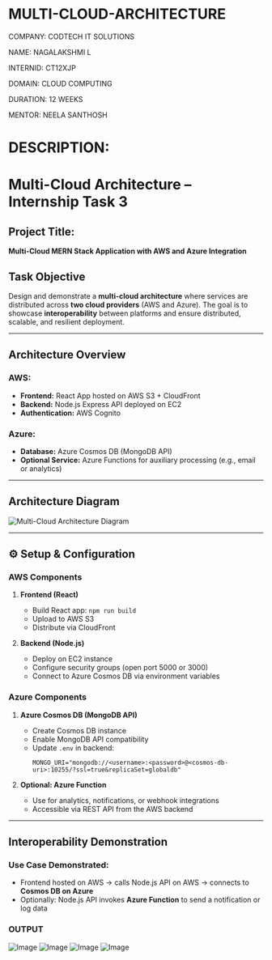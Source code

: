 # MULTI-CLOUD-ARCHITECTURE

COMPANY: CODTECH IT SOLUTIONS

NAME: NAGALAKSHMI L

INTERNID: CT12XJP

DOMAIN: CLOUD COMPUTING

DURATION: 12 WEEKS

MENTOR: NEELA SANTHOSH

# DESCRIPTION:

#  Multi-Cloud Architecture – Internship Task 3

##  Project Title:
**Multi-Cloud MERN Stack Application with AWS and Azure Integration**


## Task Objective

Design and demonstrate a **multi-cloud architecture** where services are distributed across **two cloud providers** (AWS and Azure). The goal is to showcase **interoperability** between platforms and ensure distributed, scalable, and resilient deployment.

---

##  Architecture Overview

###  AWS:
- **Frontend:** React App hosted on AWS S3 + CloudFront
- **Backend:** Node.js Express API deployed on EC2
- **Authentication:** AWS Cognito

### Azure:
- **Database:** Azure Cosmos DB (MongoDB API)
- **Optional Service:** Azure Functions for auxiliary processing (e.g., email or analytics)

---

##  Architecture Diagram

![Multi-Cloud Architecture Diagram](https://via.placeholder.com/800x400?text=Add+Your+Architecture+Diagram+Here)

---

## ⚙️ Setup & Configuration

###  AWS Components

1. **Frontend (React)**
   - Build React app: `npm run build`
   - Upload to AWS S3
   - Distribute via CloudFront

2. **Backend (Node.js)**
   - Deploy on EC2 instance
   - Configure security groups (open port 5000 or 3000)
   - Connect to Azure Cosmos DB via environment variables

###  Azure Components

1. **Azure Cosmos DB (MongoDB API)**
   - Create Cosmos DB instance
   - Enable MongoDB API compatibility
   - Update `.env` in backend:
     ```
     MONGO_URI="mongodb://<username>:<password>@<cosmos-db-uri>:10255/?ssl=true&replicaSet=globaldb"
     ```

2. **Optional: Azure Function**
   - Use for analytics, notifications, or webhook integrations
   - Accessible via REST API from the AWS backend

---

##  Interoperability Demonstration

###  Use Case Demonstrated:
- Frontend hosted on AWS → calls Node.js API on AWS → connects to **Cosmos DB on Azure**
- Optionally: Node.js API invokes **Azure Function** to send a notification or log data

### OUTPUT
![Image](https://github.com/user-attachments/assets/4348a7c1-a967-4eeb-a658-74aced04b0f1)
![Image](https://github.com/user-attachments/assets/ea2c4c48-520b-42cf-bb67-a23a1e4c9659)
![Image](https://github.com/user-attachments/assets/014e40f6-8683-4fe2-804b-ec4d8c6ad175)
![Image](https://github.com/user-attachments/assets/6218c093-ffad-4743-a292-a48b3146b37c)


